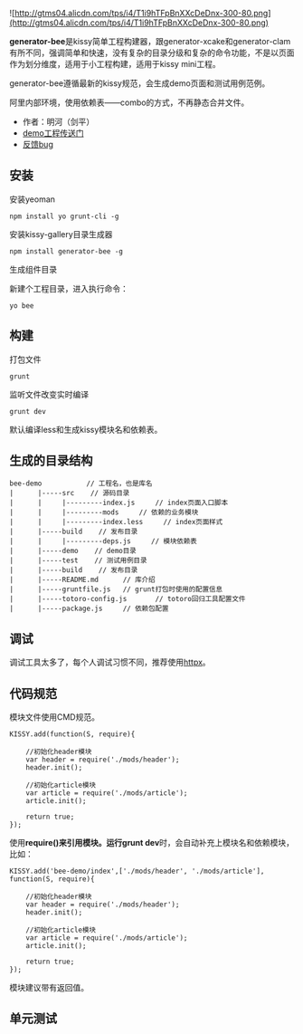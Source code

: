 ![http://gtms04.alicdn.com/tps/i4/T1i9hTFpBnXXcDeDnx-300-80.png](http://gtms04.alicdn.com/tps/i4/T1i9hTFpBnXXcDeDnx-300-80.png)

**generator-bee**是kissy简单工程构建器，跟generator-xcake和generator-clam有所不同，强调简单和快速，没有复杂的目录分级和复杂的命令功能，不是以页面作为划分维度，适用于小工程构建，适用于kissy mini工程。

generator-bee遵循最新的kissy规范，会生成demo页面和测试用例范例。

阿里内部环境，使用依赖表——combo的方式，不再静态合并文件。

* 作者：明河（剑平）
* [demo工程传送门](https://github.com/minghe/bee-demo)
* [反馈bug](https://github.com/minghe/generator-bee/issues)


## 安装

安装yeoman

    npm install yo grunt-cli -g

安装kissy-gallery目录生成器

    npm install generator-bee -g

生成组件目录

新建个工程目录，进入执行命令：

    yo bee


## 构建

打包文件

    grunt

监听文件改变实时编译

    grunt dev

默认编译less和生成kissy模块名和依赖表。

## 生成的目录结构

    bee-demo           // 工程名，也是库名
    |      |-----src    // 源码目录
    |      |     |---------index.js     // index页面入口脚本
    |      |     |---------mods     // 依赖的业务模块
    |      |     |---------index.less     // index页面样式
    |      |-----build    // 发布目录
    |      |     |---------deps.js     // 模块依赖表
    |      |-----demo    // demo目录
    |      |-----test    // 测试用例目录
    |      |-----build    // 发布目录
    |      |-----README.md      // 库介绍
    |      |-----gruntfile.js   // grunt打包时使用的配置信息
    |      |-----totoro-config.js       // totoro回归工具配置文件
    |      |-----package.js     // 依赖包配置

## 调试

调试工具太多了，每个人调试习惯不同，推荐使用[httpx](https://github.com/czy88840616/httpx)。

## 代码规范

模块文件使用CMD规范。

    KISSY.add(function(S, require){

        //初始化header模块
        var header = require('./mods/header');
        header.init();

        //初始化article模块
        var article = require('./mods/article');
        article.init();

        return true;
    });

使用**require()**来引用模块。运行**grunt dev**时，会自动补充上模块名和依赖模块，比如：

    KISSY.add('bee-demo/index',['./mods/header', './mods/article'], function(S, require){

        //初始化header模块
        var header = require('./mods/header');
        header.init();

        //初始化article模块
        var article = require('./mods/article');
        article.init();

        return true;
    });

模块建议带有返回值。

## 单元测试